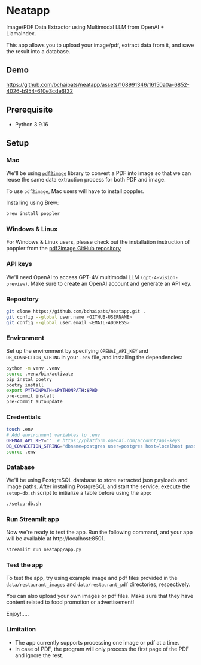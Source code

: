 # Neatapp
Image/PDF Data Extractor using Multimodal LLM from OpenAI + LlamaIndex.

This app allows you to upload your image/pdf, extract data from it, and save the result into a database.

## Demo
https://github.com/bchaipats/neatapp/assets/108991346/16150a0a-6852-4026-b954-610e3cde6f32

## Prerequisite

- Python 3.9.16

## Setup

### Mac
We'll be using [`pdf2image`](https://github.com/Belval/pdf2image) library to convert a PDF into image so that we can reuse the same data extraction process for both PDF and image.

To use `pdf2image`, Mac users will have to install poppler.

Installing using Brew:
```bash
brew install poppler
```

### Windows & Linux

For Windows & Linux users, please check out the installation instruction of poppler from the [pdf2image GitHub repository](https://github.com/Belval/pdf2image?tab=readme-ov-file#how-to-install)

### API keys

We'll need OpenAI to access GPT-4V multimodal LLM `(gpt-4-vision-preview)`. Make sure to create an OpenAI account and generate an API key.

### Repository
```bash
git clone https://github.com/bchaipats/neatapp.git .
git config --global user.name <GITHUB-USERNAME>
git config --global user.email <EMAIL-ADDRESS>
```

### Environment
Set up the environment by specifying `OPENAI_API_KEY` and `DB_CONNECTION_STRING` in your `.env` file, and installing the dependencies:
```bash
python -m venv .venv
source .venv/bin/activate
pip instal poetry
poetry install
export PYTHONPATH=$PYTHONPATH:$PWD
pre-commit install
pre-commit autoupdate
```

### Credentials
```bash
touch .env
# Add environment variables to .env
OPENAI_API_KEY=""  # https://platform.openai.com/account/api-keys
DB_CONNECTION_STRING="dbname=postgres user=postgres host=localhost password=postgres"
source .env
```

### Database
We'll be using PostgreSQL database to store extracted json payloads and image paths. After installing PostgreSQL and start the service, execute the `setup-db.sh` script to initialize a table before using the app:
```bash
./setup-db.sh
```

### Run Streamlit app
Now we're ready to test the app. Run the following command, and your app will be available at http://localhost:8501.
```bash
streamlit run neatapp/app.py
```

### Test the app
To test the app, try using example image and pdf files provided in the `data/restaurant_images` and `data/restaurant_pdf` directories, respectively.

You can also upload your own images or pdf files. Make sure that they have content related to food promotion or advertisement!

Enjoy!.....

### Limitation
- The app currently supports processing one image or pdf at a time.
- In case of PDF, the program will only process the first page of the PDF and ignore the rest.
